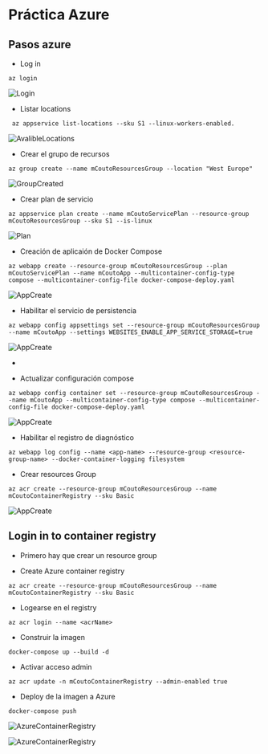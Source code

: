 # Práctica Azure

## Pasos azure

- Log in

```
az login
```

![Login](images/login.png)

- Listar locations

```
 az appservice list-locations --sku S1 --linux-workers-enabled.

```

![AvalibleLocations](images/avalible_locations.png)

- Crear el grupo de recursos

```
az group create --name mCoutoResourcesGroup --location "West Europe"
```

![GroupCreated](images/group_created.png)

- Crear plan de servicio

```
az appservice plan create --name mCoutoServicePlan --resource-group mCoutoResourcesGroup --sku S1 --is-linux

```

![Plan](images/plan.png)

- Creación de aplicaión de Docker Compose

```
az webapp create --resource-group mCoutoResourcesGroup --plan mCoutoServicePlan --name mCoutoApp --multicontainer-config-type compose --multicontainer-config-file docker-compose-deploy.yaml
```

![AppCreate](images/app_create.png)

- Habilitar el servicio de persistencia

```
az webapp config appsettings set --resource-group mCoutoResourcesGroup --name mCoutoApp --settings WEBSITES_ENABLE_APP_SERVICE_STORAGE=true
```

![AppCreate](images/persistencia.png)

-

- Actualizar configuración compose

```
az webapp config container set --resource-group mCoutoResourcesGroup --name mCoutoApp --multicontainer-config-type compose --multicontainer-config-file docker-compose-deploy.yaml
```

![AppCreate](images/update_configuration_compose.png)

- Habilitar el registro de diagnóstico

```
az webapp log config --name <app-name> --resource-group <resource-group-name> --docker-container-logging filesystem

```

- Crear resources Group

```
az acr create --resource-group mCoutoResourcesGroup --name mCoutoContainerRegistry --sku Basic
```

![AppCreate](images/resources_group.png)

## Login in to container registry

- Primero hay que crear un resource group

- Create Azure container registry

```
az acr create --resource-group mCoutoResourcesGroup --name mCoutoContainerRegistry --sku Basic
```

- Logearse en el registry

```
az acr login --name <acrName>
```

- Construir la imagen

```
docker-compose up --build -d
```

- Activar acceso admin

```
az acr update -n mCoutoContainerRegistry --admin-enabled true
```

- Deploy de la imagen a Azure

```
docker-compose push
```

![AzureContainerRegistry](images/images_registry.png)

![AzureContainerRegistry](images/image_push.png)
